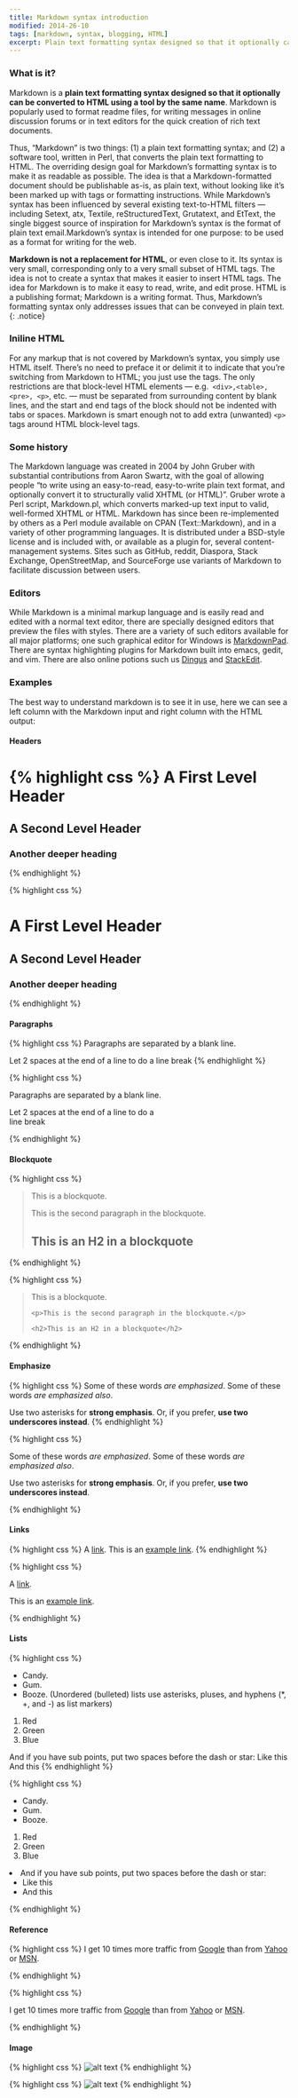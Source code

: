 ```yaml
---
title: Markdown syntax introduction
modified: 2014-26-10
tags: [markdown, syntax, blogging, HTML]
excerpt: Plain text formatting syntax designed so that it optionally can be converted to HTML using a tool by the same name
---
```


### What is it?

Markdown is a **plain text formatting syntax designed so that it optionally can be converted to HTML using a tool by the same name**. Markdown is popularly used to format readme files, for writing messages in online discussion forums or in text editors for the quick creation of rich text documents.

Thus, “Markdown” is two things: (1) a plain text formatting syntax; and (2) a software tool, written in Perl, that converts the plain text formatting to HTML. 
The overriding design goal for Markdown’s formatting syntax is to make it as readable as possible. The idea is that a Markdown-formatted document should be publishable as-is, as plain text, without looking like it’s been marked up with tags or formatting instructions. While Markdown’s syntax has been influenced by several existing text-to-HTML filters — including Setext, atx, Textile, reStructuredText, Grutatext, and EtText, the single biggest source of inspiration for Markdown’s syntax is the format of plain text email.Markdown’s syntax is intended for one purpose: to be used as a format for writing for the web.

**Markdown is not a replacement for HTML**, or even close to it. Its syntax is very small, corresponding only to a very small subset of HTML tags. The idea is not to create a syntax that makes it easier to insert HTML tags. The idea for Markdown is to make it easy to read, write, and edit prose. HTML is a publishing format; Markdown is a writing format. Thus, Markdown’s formatting syntax only addresses issues that can be conveyed in plain text.
{: .notice}

### Iniline HTML

For any markup that is not covered by Markdown’s syntax, you simply use HTML itself. There’s no need to preface it or delimit it to indicate that you’re switching from Markdown to HTML; you just use the tags.
The only restrictions are that block-level HTML elements — e.g.` <div>,<table>, <pre>, <p>`, etc. — must be separated from surrounding content by blank lines, and the start and end tags of the block should not be indented with tabs or spaces. Markdown is smart enough not to add extra (unwanted) `<p>` tags around HTML block-level tags.

### Some history

The Markdown language was created in 2004 by John Gruber with substantial contributions from Aaron Swartz, with the goal of allowing people “to write using an easy-to-read, easy-to-write plain text format, and optionally convert it to structurally valid XHTML (or HTML)”. Gruber wrote a Perl script, Markdown.pl, which converts marked-up text input to valid, well-formed XHTML or HTML. Markdown has since been re-implemented by others as a Perl module available on CPAN (Text::Markdown), and in a variety of other programming languages. It is distributed under a BSD-style license and is included with, or available as a plugin for, several content-management systems.
Sites such as GitHub, reddit, Diaspora, Stack Exchange, OpenStreetMap, and SourceForge use variants of Markdown to facilitate discussion between users.

### Editors

While Markdown is a minimal markup language and is easily read and edited with a normal text editor, there are specially designed editors that preview the files with styles. There are a variety of such editors available for all major platforms; one such graphical editor for Windows is [MarkdownPad](http://markdownpad.com/). There are syntax highlighting plugins for Markdown built into emacs, gedit, and vim.
There are also online potions such us [Dingus](http://daringfireball.net/projects/markdown/dingus) and [StackEdit](https://stackedit.io/).

### Examples

The best way to understand markdown is to see it in use, here we can see a left column with the Markdown input and right column with the HTML output:

#### Headers
{% highlight css %}
A First Level Header
====================
A Second Level Header
---------------------
### Another deeper heading
{% endhighlight %}

{% highlight css %}
<h1>A First Level Header</h1>

<h2>A Second Level Header</h2>

<h3>Another deeper heading</h3>
{% endhighlight %}

#### Paragraphs
{% highlight css %}
Paragraphs are separated
by a blank line.
 
Let 2 spaces at the end of a line to do a  line break
{% endhighlight %}

{% highlight css %}
<p>Paragraphs are separated
by a blank line.</p>
 
<p>Let 2 spaces at the end of a line to do a<br />
line break</p>
{% endhighlight %}

#### Blockquote
{% highlight css %}
> This is a blockquote.
> 
> This is the second paragraph in the blockquote.
>
> ## This is an H2 in a blockquote
{% endhighlight %}

{% highlight css %}
<blockquote>
    <p>This is a blockquote.</p>

    <p>This is the second paragraph in the blockquote.</p>

    <h2>This is an H2 in a blockquote</h2>
</blockquote>
{% endhighlight %}

#### Emphasize
{% highlight css %}
Some of these words *are emphasized*.
Some of these words _are emphasized also_.

Use two asterisks for **strong emphasis**.
Or, if you prefer, __use two underscores instead__.
{% endhighlight %}

{% highlight css %}
<p>Some of these words <em>are emphasized</em>.
Some of these words <em>are emphasized also</em>.</p>

<p>Use two asterisks for <strong>strong emphasis</strong>.
Or, if you prefer, <strong>use two underscores instead</strong>.</p>
{% endhighlight %}

#### Links
{% highlight css %}
A [link](http://example.com).
This is an [example link](http://example.com/ "With a Title").
{% endhighlight %}

{% highlight css %}
<p>A <a href="http://example.com">link</a>.</p>
<p>This is an <a href="http://example.com/" title="With a Title"> example link</a>.</p>
{% endhighlight %}

#### Lists
{% highlight css %}
*   Candy.
*   Gum.
*   Booze.
(Unordered (bulleted) lists use asterisks, pluses, and hyphens (*, +, and -) as list markers)
1.  Red
2.  Green
3.  Blue

And if you have sub points, put two spaces before the dash or star:
Like this
And this
{% endhighlight %}

{% highlight css %}
<ul>
	<li>Candy.</li>
	<li>Gum.</li>
	<li>Booze.</li>
</ul>
<ol>
	<li>Red</li>
	<li>Green</li>
	<li>Blue</li>
</ol>  
<li>And if you have sub points, put two spaces before the dash or star:
	<ul>
		<li>Like this</li>
		<li>And this</li>
	</ul>
</li>
{% endhighlight %}

#### Reference
{% highlight css %}
I get 10 times more traffic from [Google][1] than from
[Yahoo][2] or [MSN][3].

[1]: http://google.com/        "Google"
[2]: http://search.yahoo.com/  "Yahoo Search"
[3]: http://search.msn.com/    "MSN Search"
{% endhighlight %}

{% highlight css %}
<p>I get 10 times more traffic from <a href="http://google.com/"
title="Google">Google</a> than from <a href="http://search.yahoo.com/"
title="Yahoo Search">Yahoo</a> or <a href="http://search.msn.com/"
title="MSN Search">MSN</a>.</p>
{% endhighlight %}

#### Image
{% highlight css %}
![alt text](/path/to/img.jpg "Title")
{% endhighlight %}

{% highlight css %}
<img src="/path/to/img.jpg" alt="alt text" title="Title" />
{% endhighlight %}